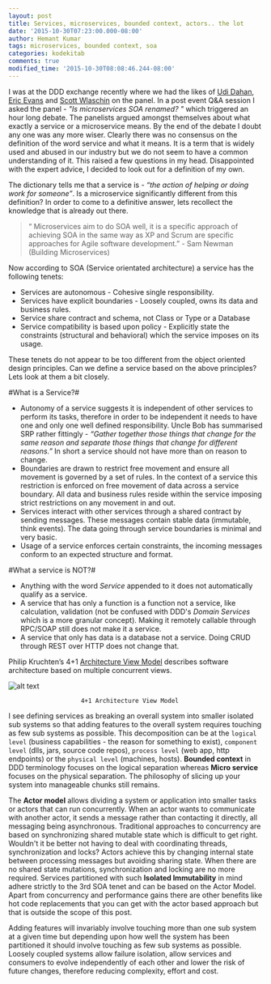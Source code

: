 ```yaml
---
layout: post
title: Services, microservices, bounded context, actors.. the lot
date: '2015-10-30T07:23:00.000-08:00'
author: Hemant Kumar
tags: microservices, bounded context, soa
categories: kodekitab
comments: true
modified_time: '2015-10-30T08:08:46.244-08:00'
---
```


I was at the DDD exchange recently where we had the likes of [Udi Dahan](https://twitter.com/UdiDahan), [Eric Evans](https://twitter.com/ericevans0) and [Scott Wlaschin](https://twitter.com/ScottWlaschin) on the panel. In a post event Q&A session I asked the panel - *"Is microservices SOA renamed? "* which triggered an hour long debate. The panelists argued amongst themselves about what exactly a service or a microservice means. By the end of the debate I doubt any one was any more wiser. Clearly there was no consensus on the definition of the word service and what it means. It is a term that is widely used and abused in our industry but we do not seem to have a common understanding of it. This raised a few questions in my head. Disappointed with the expert advice, I decided to look out for a definition of my own.

The dictionary tells me that a service is - *“the action of helping or doing work for someone”*. Is a microservice significantly different from this definition? In order to come to a definitive answer, lets recollect the knowledge that is already out there. 

<blockquote>“ Microservices aim to do SOA well, it is a specific approach of achieving SOA in the same way as XP and Scrum are specific approaches for Agile software development.” - Sam Newman (Building Microservices)
</blockquote>

Now according to SOA (Service orientated architecture) a service has the following tenets:

* Services are autonomous - Cohesive single responsibility.
* Services have explicit boundaries - Loosely coupled, owns its data and business rules.
* Service share contract and schema, not Class or Type or a Database
* Service compatibility is based upon policy - Explicitly state the constraints (structural and behavioral) which the service imposes on its usage.

These tenets do not appear to be too different from the object oriented design principles. Can we define a service based on the above principles? Lets look at them a bit closely.  

#What is a Service?#

* Autonomy of a service suggests it is independent of other services to perform its tasks, therefore in order to be independent it needs to have one and only one well defined responsibility. Uncle Bob has summarised SRP rather fittingly - *“Gather together those things that change for the same reason and separate those things that change for different reasons.”* In short a service should not have more than on reason to change.
* Boundaries are drawn to restrict free movement and ensure all movement is governed by a set of rules. In the context of a service this restriction is enforced on free movement of data across a service boundary. All data and business rules reside within the service imposing strict restrictions on any movement in and out.
* Services interact with other services through a shared contract by sending messages. These messages contain stable data (immutable, think events). The data going through service boundaries is minimal and very basic.
* Usage of a service enforces certain constraints, the incoming messages conform to an expected structure and format. 

#What a service is NOT?#
* Anything with the word *Service* appended to it does not automatically qualify as a service.
* A service that has only a function is a function not a service, like calculation, validation (not be confused with DDD's *Domain Services* which is a more granular concept). Making it remotely callable through RPC/SOAP still does not make it a service.
* A service that only has data is a database not a service. Doing CRUD through REST over HTTP does not change that.

Philip Kruchten’s 4+1 [Architecture View Model](https://en.wikipedia.org/wiki/4%2B1_architectural_view_model) describes software architecture based on multiple concurrent views.

![alt text](https://upload.wikimedia.org/wikipedia/commons/f/f2/4%2B1_Architectural_View_Model.jpg "4+1 Architecture view model")

						4+1 Architecture View Model


I see defining services as breaking an overall system into smaller isolated sub systems so that adding features to the overall system requires touching as few sub systems as possible. This decomposition can be at the `logical level` (business capabilities - the reason for something to exist), `component level` (dlls, jars, source code repos), `process level` (web app, http endpoints) or the `physical level` (machines, hosts). **Bounded context** in DDD terminology focuses on the logical separation whereas **Micro service** focuses on the physical separation. The philosophy of slicing up your system into manageable chunks still remains.

The **Actor model** allows dividing a system or application into smaller tasks or actors that can run concurrently. When an actor wants to communicate with another actor, it sends a message rather than contacting it directly, all messaging being asynchronous. Traditional approaches to concurrency are based on synchronizing shared mutable state which is difficult to get right. Wouldn't it be better not having to deal with coordinating threads, synchronization and locks? Actors achieve this by changing internal state between processing messages but avoiding sharing state. When there are no shared state mutations, synchronization and locking are no more required. Services partitioned with such **Isolated Immutability** in mind adhere strictly to the 3rd SOA tenet and can be based on the Actor Model. Apart from concurrency and performance gains there are other benefits like hot code replacements that you can get with the actor based approach but that is outside the scope of this post.

Adding features will invariably involve touching more than one sub system at a given time but depending upon how well the system has been partitioned it should involve touching as few sub systems as possible. Loosely coupled systems allow failure isolation, allow services and consumers to evolve independently of each other and lower the risk of future changes, therefore reducing complexity, effort and cost.

